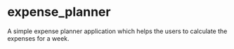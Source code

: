 # expense_planner
 A simple expense planner application which helps the users to calculate the expenses for a week.
